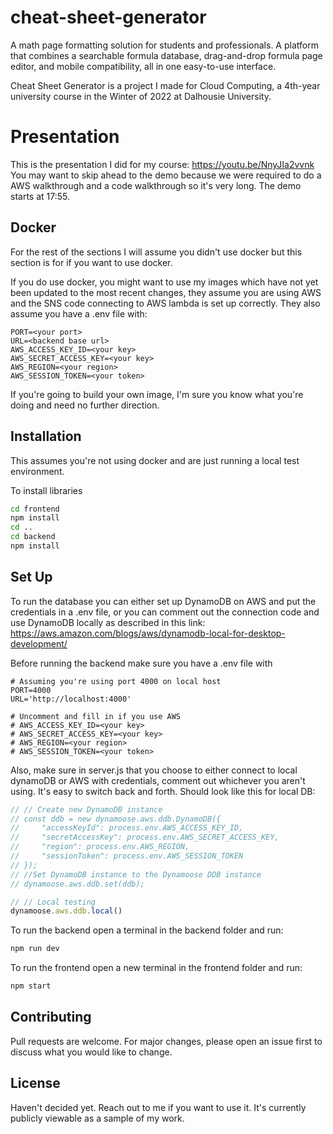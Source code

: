 # cheat-sheet-generator

A math page formatting solution for students and professionals. A platform that combines a searchable formula database, drag-and-drop formula page editor, and mobile compatibility, all in one easy-to-use interface.  

Cheat Sheet Generator is a project I made for Cloud Computing, a 4th-year university course in the Winter of 2022 at Dalhousie University.

# Presentation
This is the presentation I did for my course: https://youtu.be/NnyJIa2vvnk You may want to skip ahead to the demo because we were required to do a AWS walkthrough and a code walkthrough so it's very long. The demo starts at 17:55.

## Docker
For the rest of the sections I will assume you didn't use docker but this section is for if you want to use docker. 

If you do use docker, you might want to use my images which have not yet been updated to the most recent changes, they assume you are using AWS and the SNS code connecting to AWS lambda is set up correctly. They also assume you have a .env file with:
```
PORT=<your port>
URL=<backend base url>
AWS_ACCESS_KEY_ID=<your key>
AWS_SECRET_ACCESS_KEY=<your key>
AWS_REGION=<your region>
AWS_SESSION_TOKEN=<your token>
```
If you're going to build your own image, I'm sure you know what you're doing and need no further direction.

## Installation

This assumes you're not using docker and are just running a local test environment.

To install libraries 

```bash
cd frontend
npm install
cd ..
cd backend
npm install
```

## Set Up
To run the database you can either set up DynamoDB on AWS and put the credentials in a .env file, or you can comment out the connection code and use DynamoDB locally as described in this link: https://aws.amazon.com/blogs/aws/dynamodb-local-for-desktop-development/

Before running the backend make sure you have a .env file with 

```
# Assuming you're using port 4000 on local host
PORT=4000
URL='http://localhost:4000'

# Uncomment and fill in if you use AWS
# AWS_ACCESS_KEY_ID=<your key>
# AWS_SECRET_ACCESS_KEY=<your key>
# AWS_REGION=<your region>
# AWS_SESSION_TOKEN=<your token>
```

Also, make sure in server.js that you choose to either connect to local dynamoDB or AWS with credentials, comment out whichever you aren't using. It's easy to switch back and forth. Should look like this for local DB:
```javascript
// // Create new DynamoDB instance 
// const ddb = new dynamoose.aws.ddb.DynamoDB({
//     "accessKeyId": process.env.AWS_ACCESS_KEY_ID,
//     "secretAccessKey": process.env.AWS_SECRET_ACCESS_KEY,
//     "region": process.env.AWS_REGION,
//     "sessionToken": process.env.AWS_SESSION_TOKEN
// });
// //Set DynamoDB instance to the Dynamoose DDB instance
// dynamoose.aws.ddb.set(ddb);

// // Local testing
dynamoose.aws.ddb.local()
``` 

To run the backend open a terminal in the backend folder and run:

```bash
npm run dev
```
To run the frontend open a new terminal in the frontend folder and run:
```bash
npm start
```


## Contributing

Pull requests are welcome. For major changes, please open an issue first to discuss what you would like to change.

## License

Haven't decided yet. Reach out to me if you want to use it. It's currently publicly viewable as a sample of my work.

